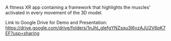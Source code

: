A fitness XR app containing a framework that highlights the muscles' activated in every movement of the 3D model.

Link to Google Drive for Demo and Presentation: 
https://drive.google.com/drive/folders/1nJhI_gIefgYNZsqu3I6yzAJU2V6pK7EF?usp=sharing